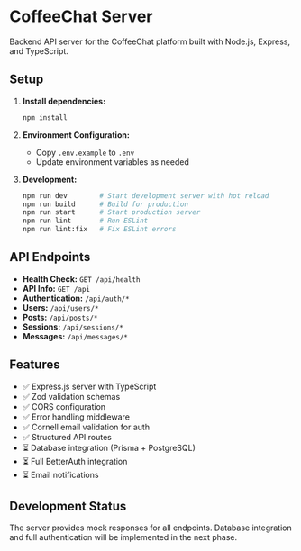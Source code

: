 # CoffeeChat Server

Backend API server for the CoffeeChat platform built with Node.js, Express, and TypeScript.

## Setup

1. **Install dependencies:**
   ```bash
   npm install
   ```

2. **Environment Configuration:**
   - Copy `.env.example` to `.env`
   - Update environment variables as needed

3. **Development:**
   ```bash
   npm run dev        # Start development server with hot reload
   npm run build      # Build for production
   npm run start      # Start production server
   npm run lint       # Run ESLint
   npm run lint:fix   # Fix ESLint errors
   ```

## API Endpoints

- **Health Check:** `GET /api/health`
- **API Info:** `GET /api`
- **Authentication:** `/api/auth/*`
- **Users:** `/api/users/*`
- **Posts:** `/api/posts/*`
- **Sessions:** `/api/sessions/*`
- **Messages:** `/api/messages/*`

## Features

- ✅ Express.js server with TypeScript
- ✅ Zod validation schemas
- ✅ CORS configuration
- ✅ Error handling middleware
- ✅ Cornell email validation for auth
- ✅ Structured API routes
- ⏳ Database integration (Prisma + PostgreSQL)
- ⏳ Full BetterAuth integration
- ⏳ Email notifications

## Development Status

The server provides mock responses for all endpoints. Database integration and full authentication will be implemented in the next phase.